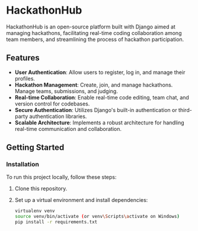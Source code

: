 # HackathonHub

HackathonHub is an open-source platform built with Django aimed at managing hackathons, facilitating real-time coding collaboration among team members, and streamlining the process of hackathon participation.

## Features

- **User Authentication**: Allow users to register, log in, and manage their profiles.
- **Hackathon Management**: Create, join, and manage hackathons. Manage teams, submissions, and judging.
- **Real-time Collaboration**: Enable real-time code editing, team chat, and version control for codebases.
- **Secure Authentication**: Utilizes Django's built-in authentication or third-party authentication libraries.
- **Scalable Architecture**: Implements a robust architecture for handling real-time communication and collaboration.

## Getting Started

### Installation

To run this project locally, follow these steps:

1. Clone this repository.
2. Set up a virtual environment and install dependencies:

   ```bash
   virtualenv venv
   source venv/bin/activate (or venv\Scripts\activate on Windows)
   pip install -r requirements.txt
